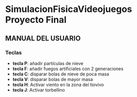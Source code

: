 # SimulacionFisicaVideojuegos Proyecto Final
## MANUAL DEL USUARIO


### Teclas

* **tecla P**: añadir partículas de nieve
* **tecla F**: añadir fuegos artificiales con 2 generaciones
* **tecla C**: disparar bolas de nieve de poca masa
* **tecla V**: disparar bolas de mayor masa
* **tecla H**: Activar viento en la zona del tiovivo
* **tecla J**: Activar torbellino



